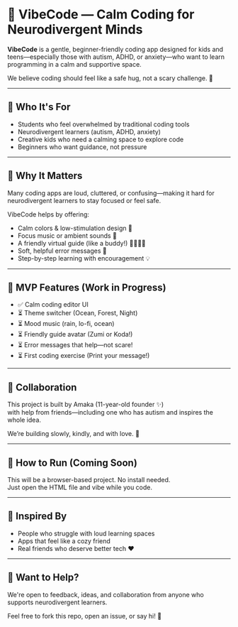 # 🌈 VibeCode — Calm Coding for Neurodivergent Minds

**VibeCode** is a gentle, beginner-friendly coding app designed for kids and teens—especially those with autism, ADHD, or anxiety—who want to learn programming in a calm and supportive space.

We believe coding should feel like a safe hug, not a scary challenge. 💙

---

## 🎯 Who It's For

- Students who feel overwhelmed by traditional coding tools
- Neurodivergent learners (autism, ADHD, anxiety)
- Creative kids who need a calming space to explore code
- Beginners who want guidance, not pressure

---

## 🧸 Why It Matters

Many coding apps are loud, cluttered, or confusing—making it hard for neurodivergent learners to stay focused or feel safe.

VibeCode helps by offering:
- Calm colors & low-stimulation design 🎨
- Focus music or ambient sounds 🎵
- A friendly virtual guide (like a buddy!) 🧑🏽‍🤝‍🧑
- Soft, helpful error messages 🫶
- Step-by-step learning with encouragement 💡

---

## 🚀 MVP Features (Work in Progress)

- ✅ Calm coding editor UI
- ⏳ Theme switcher (Ocean, Forest, Night)
- ⏳ Mood music (rain, lo-fi, ocean)
- ⏳ Friendly guide avatar (Zumi or Koda!)
- ⏳ Error messages that help—not scare!
- ⏳ First coding exercise (Print your message!)

---

## 🤝 Collaboration

This project is built by Amaka (11-year-old founder ✨)  
with help from friends—including one who has autism and inspires the whole idea.

We’re building slowly, kindly, and with love. 💛

---

## 📌 How to Run (Coming Soon)

This will be a browser-based project. No install needed.  
Just open the HTML file and vibe while you code.

---

## 🧠 Inspired By

- People who struggle with loud learning spaces  
- Apps that feel like a cozy friend  
- Real friends who deserve better tech ❤️

---

## 💬 Want to Help?

We're open to feedback, ideas, and collaboration from anyone who supports neurodivergent learners.

Feel free to fork this repo, open an issue, or say hi! 👋
